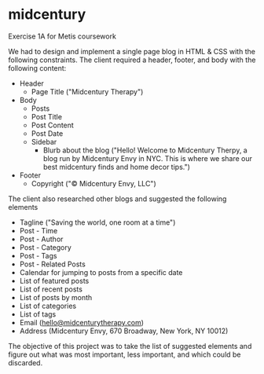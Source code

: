 midcentury
==========

Exercise 1A for Metis coursework

We had to design and implement a single page blog in HTML & CSS with the following constraints. 
The client required a header, footer, and body with the following content:

* Header
  * Page Title ("Midcentury Therapy")
* Body
  * Posts
  * Post Title
  * Post Content
  * Post Date
  * Sidebar
    * Blurb about the blog ("Hello! Welcome to Midcentury Therpy, a blog run by Midcentury Envy in NYC. This is where we share our best midcentury finds and home decor tips.")
* Footer
  * Copyright ("© Midcentury Envy, LLC")

The client also researched other blogs and suggested the following elements 

* Tagline ("Saving the world, one room at a time")
* Post - Time
* Post - Author
* Post - Category
* Post - Tags
* Post - Related Posts
* Calendar for jumping to posts from a specific date
* List of featured posts
* List of recent posts
* List of posts by month
* List of categories
* List of tags
* Email (hello@midcenturytherapy.com)
* Address (Midcentury Envy, 670 Broadway, New York, NY 10012)

The objective of this project was to take the list of suggested elements and figure out what was most important, less important, and which could be discarded.

  
